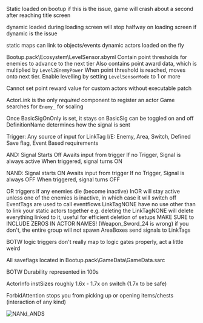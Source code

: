Static loaded on bootup
if this is the issue, game will crash about a second after reaching title screen

dynamic loaded during loading screen
will stop halfway on loading screen if dynamic is the issue

static maps can link to objects/events
dynamic actors loaded on the fly

Bootup.pack\Ecosystem\LevelSensor.sbyml
Contain point thresholds for enemies to advance to the next tier
Also contains point award data, which is multiplied by `Level2EnemyPower`
When point threshold is reached, moves onto next tier.
Enable levelling by setting `LevelSensorMode` to 1 or more

Cannot set point reward value for custom actors without executable patch

ActorLink is the only *required* component to register an actor
Game searches for `Enemy_` for scaling

Once BasicSigOnOnly is set, it stays on
BasicSig can be toggled on and off
DefinitionName determines how the signal is sent



Trigger: Any source of input for LinkTag
I/E: Enemy, Area, Switch, Defined Save flag, Event Based requirements

AND: Signal Starts Off
Awaits input from trigger
If no Trigger, Signal is always active
When triggered, signal turns ON

NAND: Signal starts ON
Awaits input from trigger
If no Trigger, Signal is always OFF
When triggered, signal turns OFF



OR triggers if any enemies die (become inactive)
InOR will stay active unless one of the enemies is inactive, in which case it will switch off
EventTags are used to call eventflows
LinkTagNONE have no use other than to link your static actors together
	e.g. deleting the LinkTagNONE will delete everything linked to it, useful for efficient deletion of setups
	MAKE SURE to INCLUDE ZEROS IN ACTOR NAMES! (Weapon_Sword_24 is wrong)
	if you don't, the entire group will not spawn
AreaBoxes send signals to LinkTags

BOTW logic triggers don't really map to logic gates properly, act a little weird

All saveflags located in Bootup.pack\GameData\GameData.sarc

BOTW Durability represented in 100s

ActorInfo instSizes roughly 1.6x - 1.7x on switch (1.7x to be safe)

ForbidAttention stops you from picking up or opening items/chests (interaction of any kind)

![NANd_ANDS](https://user-images.githubusercontent.com/73564623/137414433-24b70c8c-1e48-41de-8d74-d9634dc25e46.png)
